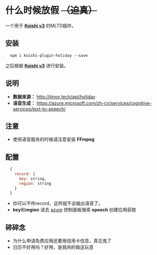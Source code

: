 # 什么时候放假 ~~（迫真）~~

一个用于 **[Koishi v3](https://koishi.js.org/)** 的MLTD插件。

## 安装

``` shell
  npm i koishi-plugin-holiday --save
```
之后根据 **[Koishi v3](https://koishi.js.org/guide/context.html#%E5%AE%89%E8%A3%85%E6%8F%92%E4%BB%B6)** 进行安装。



## 说明

- **数据来源：** http://timor.tech/api/holiday
- **语音生成：** https://azure.microsoft.com/zh-cn/services/cognitive-services/text-to-speech/

## 注意

- 使用语音服务的时候请注意安装 **FFmpeg**

## 配置

``` js
  {
    record: {
      key: string,
      region: string
    }
  }
```

- 你可以不传record，这样就不会输出语音了。
- **key**和**region** 请去 [azure](https://portal.azure.com/#create/hub) 控制面板搜索 **speech** 创建应用获取

## 碎碎念

- 为什么申请免费应用还要用信用卡信息，真见鬼了
- 日历不好用吗？好用，是我闲的做这玩意

